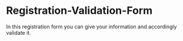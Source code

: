 # Registration-Validation-Form
In this registration form you can give your information and accordingly validate it.
